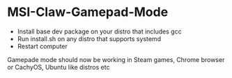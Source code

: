 # MSI-Claw-Gamepad-Mode
* Install base dev package on your distro that includes gcc
* Run install.sh on any distro that supports systemd
* Restart computer

Gamepade mode should now be working in Steam games, Chrome browser or CachyOS, Ubuntu like distros etc